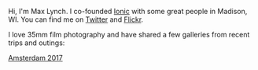Hi, I'm Max Lynch. I co-founded [Ionic](http://ionicframework.com/) with some great people in Madison, WI. You can find me on [Twitter](http://twitter.com/maxlynch) and [Flickr](http://flickr.com/photos/techrolla).

I love 35mm film photography and have shared a few galleries from recent trips and outings:

[Amsterdam 2017](./amsterdam-2017/)

